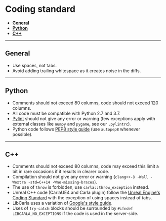 # Coding standard

*   [__General__](#general)  
*   [__Python__](#python)  
*   [__C++__](#c++)  

---
## General

  * Use spaces, not tabs.
  * Avoid adding trailing whitespace as it creates noise in the diffs.

---
## Python

  * Comments should not exceed 80 columns, code should not exceed 120 columns.
  * All code must be compatible with Python 2.7 and 3.7.
  * [Pylint][pylintlink] should not give any error or warning (few exceptions
    apply with external classes like `numpy` and `pygame`, see our `.pylintrc`).
  * Python code follows [PEP8 style guide][pep8link] (use `autopep8` whenever
    possible).

[pylintlink]: https://www.pylint.org/
[pep8link]: https://www.python.org/dev/peps/pep-0008/

---
## C++

  * Comments should not exceed 80 columns, code may exceed this limit a bit in
    rare occasions if it results in clearer code.
  * Compilation should not give any error or warning
    (`clang++-8 -Wall -Wextra -std=C++14 -Wno-missing-braces`).
  * The use of `throw` is forbidden, use `carla::throw_exception` instead.
  * Unreal C++ code (CarlaUE4 and Carla plugin) follow the
    [Unreal Engine's Coding Standard][ue4link] with the exception of using
    spaces instead of tabs.
  * LibCarla uses a variation of [Google's style guide][googlelink].
  * Uses of `try-catch` blocks should be surrounded by
    `#ifndef LIBCARLA_NO_EXCEPTIONS` if the code is used in the server-side.

[ue4link]: https://docs.unrealengine.com/latest/INT/Programming/Development/CodingStandard/
[googlelink]: https://google.github.io/styleguide/cppguide.html
